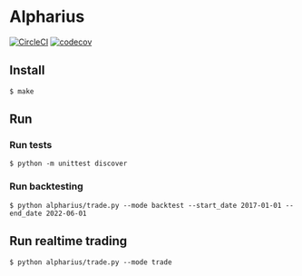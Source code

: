 # Alpharius

[![CircleCI](https://dl.circleci.com/status-badge/img/gh/zhengwang1990/alpharius/tree/main.svg?style=svg)](https://dl.circleci.com/status-badge/redirect/gh/zhengwang1990/alpharius/tree/main)
[![codecov](https://codecov.io/gh/zhengwang1990/alpharius/branch/main/graph/badge.svg?token=R8RUFJJ1CV)](https://codecov.io/gh/zhengwang1990/alpharius)

## Install

```shell
$ make
```

## Run

### Run tests
```shell
$ python -m unittest discover
```

### Run backtesting
```shell
$ python alpharius/trade.py --mode backtest --start_date 2017-01-01 --end_date 2022-06-01
```

## Run realtime trading
```shell
$ python alpharius/trade.py --mode trade
```